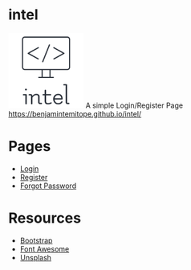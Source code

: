 # intel
<img src="img/logo.png" width="150" height="150">
A simple Login/Register Page
<a href="https://benjamintemitope.github.io/intel/">https://benjamintemitope.github.io/intel/</a>

# Pages
<ul>
    <li><a href="index.html">Login</a></li>
    <li><a href="signup.html">Register</a></li>
    <li><a href="forgot.html">Forgot Password</a></li>
</ul>

# Resources
<ul>
    <li><a href="https://getbootstrap.com/" target="_blank">Bootstrap</a></li>
    <li><a href="https://fontawesome.com/" target="_blank">Font Awesome</a></li>
    <li><a href="https://unsplash.com/photos/5fNmWej4tAA" target="_blank">Unsplash</a></li>
</ul>
